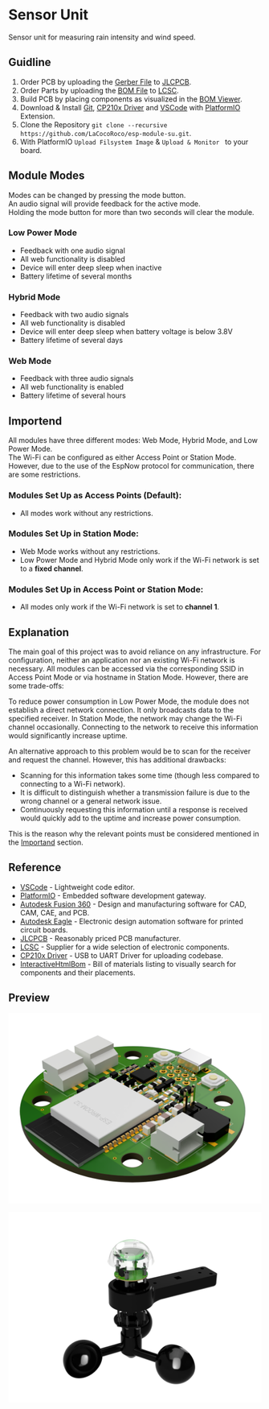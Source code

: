 # Sensor Unit

Sensor unit for measuring rain intensity and wind speed.

## Guidline

1. Order PCB by uploading the [Gerber File](pcb/cam/esp-module-su.zip) to [JLCPCB](https://jlcpcb.com/).
2. Order Parts by uploading the [BOM File](pcb/bom/esp-module-su.csv) to [LCSC](https://www.lcsc.com/bom).
3. Build PCB by placing components as visualized in the [BOM Viewer](https://htmlpreview.github.io/?https://github.com/LaCocoRoco/esp-module-su/blob/main/pcb/bom/esp-module-su.html).
4. Download & Install [Git](https://git-scm.com/), [CP210x Driver](https://www.silabs.com/developers/usb-to-uart-bridge-vcp-drivers?tab=downloads) and [VSCode](https://code.visualstudio.com/) with [PlatformIO](https://platformio.org/) Extension.
5. Clone the Repository `git clone --recursive https://github.com/LaCocoRoco/esp-module-su.git`.
6. With PlatformIO `Upload Filsystem Image` & `Upload & Monitor ` to your board.

## Module Modes

Modes can be changed by pressing the mode button.  
An audio signal will provide feedback for the active mode.  
Holding the mode button for more than two seconds will clear the module.

### Low Power Mode

- Feedback with one audio signal
- All web functionality is disabled
- Device will enter deep sleep when inactive
- Battery lifetime of several months

### Hybrid Mode

- Feedback with two audio signals
- All web functionality is disabled
- Device will enter deep sleep when battery voltage is below 3.8V
- Battery lifetime of several days

### Web Mode

- Feedback with three audio signals
- All web functionality is enabled
- Battery lifetime of several hours

## Importend

All modules have three different modes: Web Mode, Hybrid Mode, and Low Power Mode.  
The Wi-Fi can be configured as either Access Point or Station Mode.  
However, due to the use of the EspNow protocol for communication, there are some restrictions.

### Modules Set Up as Access Points (Default):

- All modes work without any restrictions.

### Modules Set Up in Station Mode:

- Web Mode works without any restrictions.
- Low Power Mode and Hybrid Mode only work if the Wi-Fi network is set to a **fixed channel**.

### Modules Set Up in Access Point or Station Mode:

- All modes only work if the Wi-Fi network is set to **channel 1**.

## Explanation

The main goal of this project was to avoid reliance on any infrastructure. For configuration, neither an application nor an existing Wi-Fi network is necessary. All modules can be accessed via the corresponding SSID in Access Point Mode or via hostname in Station Mode. However, there are some trade-offs:

To reduce power consumption in Low Power Mode, the module does not establish a direct network connection. It only broadcasts data to the specified receiver. In Station Mode, the network may change the Wi-Fi channel occasionally. Connecting to the network to receive this information would significantly increase uptime.

An alternative approach to this problem would be to scan for the receiver and request the channel. However, this has additional drawbacks:

- Scanning for this information takes some time (though less compared to connecting to a Wi-Fi network).
- It is difficult to distinguish whether a transmission failure is due to the wrong channel or a general network issue.
- Continuously requesting this information until a response is received would quickly add to the uptime and increase power consumption.

This is the reason why the relevant points must be considered mentioned in the [Importand](#importend) section.

## Reference

- [VSCode](https://code.visualstudio.com/) - Lightweight code editor.
- [PlatformIO](https://platformio.org/) - Embedded software development gateway.
- [Autodesk Fusion 360](https://www.autodesk.com/products/fusion-360) - Design and manufacturing software for CAD, CAM, CAE, and PCB.
- [Autodesk Eagle](https://www.autodesk.com/products/eagle) - Electronic design automation software for printed circuit boards.
- [JLCPCB](https://jlcpcb.com/) - Reasonably priced PCB manufacturer.
- [LCSC](https://www.lcsc.com/) - Supplier for a wide selection of electronic components.
- [CP210x Driver](https://www.silabs.com/developers/usb-to-uart-bridge-vcp-drivers?tab=downloads) - USB to UART Driver for uploading codebase.
- [InteractiveHtmlBom](https://github.com/openscopeproject/InteractiveHtmlBom) - Bill of materials listing to visually search for components and their placements.

## Preview

![function_graphic](images/esp-module-su-pcb.png)

![function_graphic](images/esp-module-su.png)
